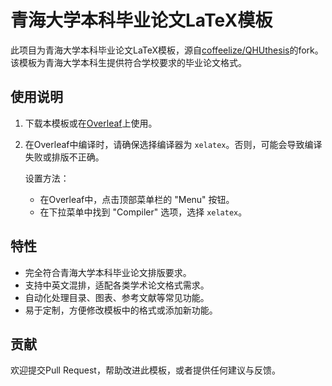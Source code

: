 ﻿# 青海大学本科毕业论文LaTeX模板

此项目为青海大学本科毕业论文LaTeX模板，源自[coffeelize/QHUthesis](https://github.com/coffeelize/QHUthesis)的fork。该模板为青海大学本科生提供符合学校要求的毕业论文格式。

## 使用说明

1. 下载本模板或在[Overleaf](https://www.overleaf.com/)上使用。
2. 在Overleaf中编译时，请确保选择编译器为 `xelatex`。否则，可能会导致编译失败或排版不正确。
   
   设置方法：
   - 在Overleaf中，点击顶部菜单栏的 "Menu" 按钮。
   - 在下拉菜单中找到 "Compiler" 选项，选择 `xelatex`。

## 特性

- 完全符合青海大学本科毕业论文排版要求。
- 支持中英文混排，适配各类学术论文格式需求。
- 自动化处理目录、图表、参考文献等常见功能。
- 易于定制，方便修改模板中的格式或添加新功能。

## 贡献

欢迎提交Pull Request，帮助改进此模板，或者提供任何建议与反馈。